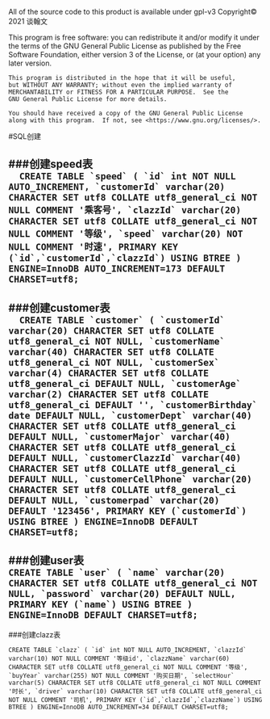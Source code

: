 All of the source code to this product is available under gpl-v3
Copyright© 2021 谈翰文

This program is free software: you can redistribute it and/or modify
it under the terms of the GNU General Public License as published by
the Free Software Foundation, either version 3 of the License, or
(at your option) any later version.

    This program is distributed in the hope that it will be useful,
    but WITHOUT ANY WARRANTY; without even the implied warranty of
    MERCHANTABILITY or FITNESS FOR A PARTICULAR PURPOSE.  See the
    GNU General Public License for more details.

    You should have received a copy of the GNU General Public License
    along with this program.  If not, see <https://www.gnu.org/licenses/>.
#SQL创建  

###创建speed表  
``  
CREATE TABLE `speed` (
`id` int NOT NULL AUTO_INCREMENT,
`customerId` varchar(20) CHARACTER SET utf8 COLLATE utf8_general_ci NOT NULL COMMENT '乘客号',
`clazzId` varchar(20) CHARACTER SET utf8 COLLATE utf8_general_ci NOT NULL COMMENT '等级',
`speed` varchar(20) NOT NULL COMMENT '时速',
PRIMARY KEY (`id`,`customerId`,`clazzId`) USING BTREE
) ENGINE=InnoDB AUTO_INCREMENT=173 DEFAULT CHARSET=utf8;
``  
---  
###创建customer表  
``  
CREATE TABLE `customer` (
`customerId` varchar(20) CHARACTER SET utf8 COLLATE utf8_general_ci NOT NULL,
`customerName` varchar(40) CHARACTER SET utf8 COLLATE utf8_general_ci NOT NULL,
`customerSex` varchar(4) CHARACTER SET utf8 COLLATE utf8_general_ci DEFAULT NULL,
`customerAge` varchar(2) CHARACTER SET utf8 COLLATE utf8_general_ci DEFAULT '',
`customerBirthday` date DEFAULT NULL,
`customerDept` varchar(40) CHARACTER SET utf8 COLLATE utf8_general_ci DEFAULT NULL,
`customerMajor` varchar(40) CHARACTER SET utf8 COLLATE utf8_general_ci DEFAULT NULL,
`customerClazzId` varchar(40) CHARACTER SET utf8 COLLATE utf8_general_ci DEFAULT NULL,
`customerCellPhone` varchar(20) CHARACTER SET utf8 COLLATE utf8_general_ci DEFAULT NULL,
`customerpad` varchar(20) DEFAULT '123456',
PRIMARY KEY (`customerId`) USING BTREE
) ENGINE=InnoDB DEFAULT CHARSET=utf8;
``  
---  
###创建user表  
``
CREATE TABLE `user` (
`name` varchar(20) CHARACTER SET utf8 COLLATE utf8_general_ci NOT NULL,
`password` varchar(20) DEFAULT NULL,
PRIMARY KEY (`name`) USING BTREE
) ENGINE=InnoDB DEFAULT CHARSET=utf8;
``  
---  
###创建clazz表  

``
CREATE TABLE `clazz` (
`id` int NOT NULL AUTO_INCREMENT,
`clazzId` varchar(10) NOT NULL COMMENT '等级id',
`clazzName` varchar(60) CHARACTER SET utf8 COLLATE utf8_general_ci NOT NULL COMMENT '等级',
`buyYear` varchar(255) NOT NULL COMMENT '购买日期',
`selectHour` varchar(5) CHARACTER SET utf8 COLLATE utf8_general_ci NOT NULL COMMENT '时长',
`driver` varchar(10) CHARACTER SET utf8 COLLATE utf8_general_ci NOT NULL COMMENT '司机',
PRIMARY KEY (`id`,`clazzId`,`clazzName`) USING BTREE
) ENGINE=InnoDB AUTO_INCREMENT=34 DEFAULT CHARSET=utf8;
``